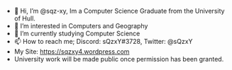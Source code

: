 - 👋 Hi, I’m @sqz-xy, Im a Computer Science Graduate from the University of Hull.
- 👀 I’m interested in Computers and Geography
- 🌱 I’m currently studying Computer Science
- 📫 How to reach me; Discord: sQzxY#3728, Twitter: @sQzxY
- My Site: https://sqzxy4.wordpress.com
- University work will be made public once permission has been granted.


<!---
sqz-xy/sqz-xy is a ✨ special ✨ repository because its `README.md` (this file) appears on your GitHub profile.
You can click the Preview link to take a look at your changes.
--->
